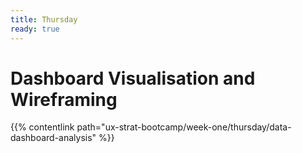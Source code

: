 ```yaml
---
title: Thursday
ready: true
---
```


# **Dashboard Visualisation and Wireframing**

{{% contentlink path="ux-strat-bootcamp/week-one/thursday/data-dashboard-analysis" %}}